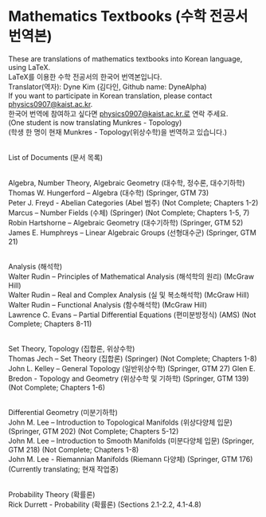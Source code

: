 # Mathematics Textbooks (수학 전공서 번역본)
These are translations of mathematics textbooks into Korean language, using LaTeX. <br>
LaTeX를 이용한 수학 전공서의 한국어 번역본입니다. <br>
Translator(역자): Dyne Kim (김다인, Github name: DyneAlpha) <br>
If you want to participate in Korean translation, please contact physics0907@kaist.ac.kr. <br>
한국어 번역에 참여하고 싶다면 physics0907@kaist.ac.kr.로 연락 주세요. <br>
(One student is now translating Munkres - Topology) <br>
(학생 한 명이 현재 Munkres - Topology(위상수학)을 번역하고 있습니다.) <br> <br>

List of Documents (문서 목록) <br> <br>

Algebra, Number Theory, Algebraic Geometry (대수학, 정수론, 대수기하학) <br>
Thomas W. Hungerford – Algebra (대수학) (Springer, GTM 73) <br>
Peter J. Freyd - Abelian Categories (Abel 범주) (Not Complete; Chapters 1-2) <br>
Marcus – Number Fields (수체) (Springer) (Not Complete; Chapters 1-5, 7) <br>
Robin Hartshorne – Algebraic Geometry (대수기하학) (Springer, GTM 52) <br>
James E. Humphreys – Linear Algebraic Groups (선형대수군) (Springer, GTM 21) <br> <br>

Analysis (해석학) <br>
Walter Rudin – Principles of Mathematical Analysis (해석학의 원리) (McGraw Hill) <br>
Walter Rudin – Real and Complex Analysis (실 및 복소해석학) (McGraw Hill) <br>
Walter Rudin – Functional Analysis (함수해석학) (McGraw Hill) <br>
Lawrence C. Evans – Partial Differential Equations (편미분방정식) (AMS) (Not Complete; Chapters 8-11) <br> <br>

Set Theory, Topology (집합론, 위상수학) <br>
Thomas Jech – Set Theory (집합론) (Springer) (Not Complete; Chapters 1-8)
John L. Kelley – General Topology (일반위상수학) (Springer, GTM 27)
Glen E. Bredon - Topology and Geometry (위상수학 및 기하학) (Springer, GTM 139) (Not Complete; Chapters 1-6) <br> <br>

Differential Geometry (미분기하학) <br>
John M. Lee – Introduction to Topological Manifolds (위상다양체 입문) (Springer, GTM 202) (Not Complete; Chapters 5-12) <br>
John M. Lee – Introduction to Smooth Manifolds (미분다양체 입문) (Springer, GTM 218) (Not Complete; Chapters 1-8) <br> 
John M. Lee - Riemannian Manifolds (Riemann 다양체) (Springer, GTM 176) (Currently translating; 현재 작업중) <br> <br>

Probability Theory (확률론) <br>
Rick Durrett - Probability (확률론) (Sections 2.1-2.2, 4.1-4.8)


